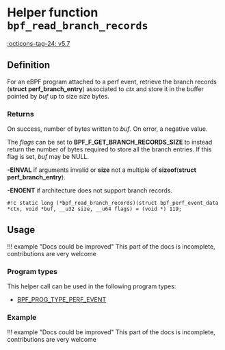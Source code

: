 # Helper function `bpf_read_branch_records`

<!-- [FEATURE_TAG](bpf_read_branch_records) -->
[:octicons-tag-24: v5.7](https://github.com/torvalds/linux/commit/fff7b64355eac6e29b50229ad1512315bc04b44e)
<!-- [/FEATURE_TAG] -->

## Definition

<!-- [HELPER_FUNC_DEF] -->
For an eBPF program attached to a perf event, retrieve the branch records (**struct perf_branch_entry**) associated to _ctx_ and store it in the buffer pointed by _buf_ up to size _size_ bytes.

### Returns

On success, number of bytes written to _buf_. On error, a negative value.

The _flags_ can be set to **BPF_F_GET_BRANCH_RECORDS_SIZE** to instead return the number of bytes required to store all the branch entries. If this flag is set, _buf_ may be NULL.

**-EINVAL** if arguments invalid or **size** not a multiple of **sizeof**(**struct perf_branch_entry**).

**-ENOENT** if architecture does not support branch records.

`#!c static long (*bpf_read_branch_records)(struct bpf_perf_event_data *ctx, void *buf, __u32 size, __u64 flags) = (void *) 119;`
<!-- [/HELPER_FUNC_DEF] -->

## Usage

!!! example "Docs could be improved"
    This part of the docs is incomplete, contributions are very welcome

### Program types

This helper call can be used in the following program types:

<!-- DO NOT EDIT MANUALLY -->
<!-- [HELPER_FUNC_PROG_REF] -->
 * [BPF_PROG_TYPE_PERF_EVENT](../program-type/BPF_PROG_TYPE_PERF_EVENT.md)
<!-- [/HELPER_FUNC_PROG_REF] -->

### Example

!!! example "Docs could be improved"
    This part of the docs is incomplete, contributions are very welcome
